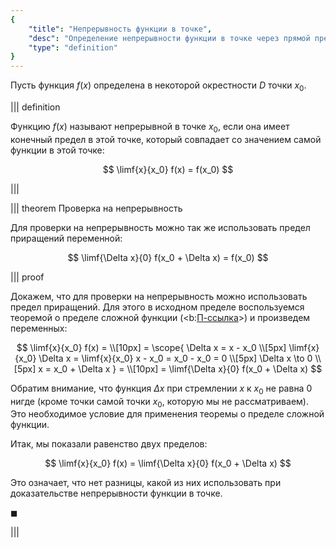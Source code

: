 ```yaml
---
{
    "title": "Непрерывность функции в точке",
    "desc": "Определение непрерывности функции в точке через прямой предел, а также через предел приращений переменной.",
    "type": "definition"
}
---
```


Пусть функция $f(x)$ определена в некоторой окрестности $D$ точки $x_0$.

||| definition

Функцию $f(x)$ называют непрерывной в точке $x_0$, если она имеет конечный предел в этой точке, который совпадает со значением самой функции в этой точке:

$$ \limf{x}{x_0} f(x) = f(x_0) $$

|||

||| theorem Проверка на непрерывность

Для проверки на непрерывность можно так же использовать предел приращений переменной:

$$ \limf{\Delta x}{0} f(x_0 + \Delta x) = f(x_0) $$

||| proof

Докажем, что для проверки на непрерывность можно использовать предел приращений. Для этого в исходном пределе воспользуемся теоремой о пределе сложной функции (<b:[П-ссылка](advanced/proto/f-lim/composition)>) и произведем переменных:

$$ \limf{x}{x_0} f(x) = \\[10px] = \scope{ \Delta x = x - x_0 \\[5px] \limf{x}{x_0} \Delta x = \limf{x}{x_0} x - x_0 = x_0 - x_0 = 0 \\[5px] \Delta x \to 0 \\[5px] x = x_0 + \Delta x } = \\[10px] = \limf{\Delta x}{0} f(x_0 + \Delta x) $$

Обратим внимание, что функция $\Delta x$ при стремлении $x$ к $x_0$ не равна $0$ нигде (кроме точки самой точки $x_0$, которую мы не рассматриваем). Это необходимое условие для применения теоремы о пределе сложной функции.

Итак, мы показали равенство двух пределов:

$$ \limf{x}{x_0} f(x) = \limf{\Delta x}{0} f(x_0 + \Delta x) $$

Это означает, что нет разницы, какой из них использовать при доказательстве непрерывности функции в точке.

$\blacksquare$

|||